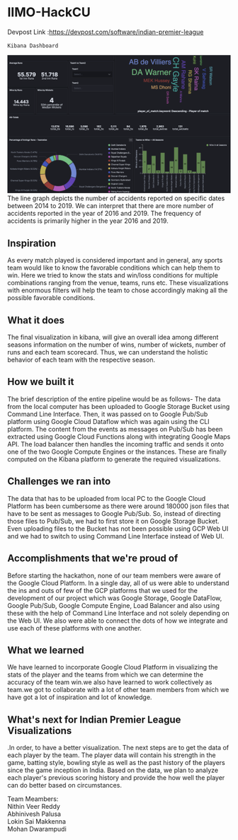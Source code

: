 # IIMO-HackCU

Devpost Link :https://devpost.com/software/indian-premier-league


	Kibana Dashboard


![Screenshot](kibana_ss.png)
	The line graph depicts the number of accidents reported on specific dates between 2014 to 2019. We can interpret that there are more number of accidents reported in the year of 2016 and 2019. The frequency of accidents is primarily higher in the year 2016 and 2019.


## Inspiration
As every match played is considered important and in general, any sports team would like to know the favorable conditions which can help them to win. Here we tried to know the stats and win/loss conditions for multiple combinations ranging from the venue, teams, runs etc. These visualizations with enormous filters will help the team to chose accordingly making all the possible favorable conditions.
## What it does
The final visualization in kibana, will give an overall idea among different seasons information on the number of wins, number of wickets, number of runs and each team scorecard. Thus, we can understand the holistic behavior of each team with the respective season.
## How we built it
The brief description of the entire pipeline would be as follows-
The data from the local computer has been uploaded to Google Storage Bucket using Command Line Interface. Then, it was passed on to Google Pub/Sub platform using Google Cloud Dataflow which was again using the CLI platform. The content from the events as messages on Pub/Sub has been extracted using Google Cloud Functions along with integrating Google Maps API. The load balancer then handles the incoming traffic and sends it onto one of the two Google Compute Engines or the instances. These are finally computed on the Kibana platform to generate the required visualizations.
## Challenges we ran into
The data that has to be uploaded from local PC to the Google Cloud Platform has been cumbersome as there were around 180000 json files that have to be sent as messages to Google Pub/Sub. So, instead of directing those files to Pub/Sub, we had to first store it on Google Storage Bucket. Even uploading files to the Bucket has not been possible using GCP Web UI and we had to switch to using Command Line Interface instead of Web UI.
## Accomplishments that we're proud of
Before starting the hackathon, none of our team members were aware of the Google Cloud Platform. In a single day, all of us were able to understand the ins and outs of few of the GCP platforms that we used for the development of our project which was Google Storage, Google DataFlow, Google Pub/Sub, Google Compute Engine, Load Balancer and also using these with the help of Command Line Interface and not solely depending on the Web UI. We also were able to connect the dots of how we integrate and use each of these platforms with one another.
## What we learned
We have learned to incorporate Google Cloud Platform in visualizing the stats of the player and the teams from which we can determine the accuracy of the team win.we also have learned to work collectively as team.we got to collaborate with a lot of other team members from which we have got a lot of inspiration and lot of knowledge.
## What's next for Indian Premier League Visualizations
.In order, to have a better visualization. The next steps are to get the data of each player by the team. The player data will contain his strength in the game, batting style, bowling style as well as the past history of the players since the game inception in India. Based on the data, we plan to analyze each player's previous scoring history and provide the how well the player can do better based on circumstances.



Team Meambers: <br/>
Nithin Veer Reddy<br/>
Abhinivesh Palusa<br/>
Lokin Sai Makkenna<br/>
Mohan Dwarampudi<br/>
